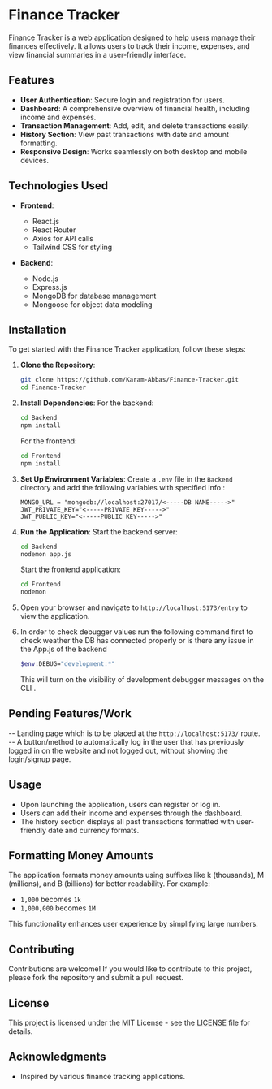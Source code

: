 
# Finance Tracker

Finance Tracker is a web application designed to help users manage their finances effectively. It allows users to track their income, expenses, and view financial summaries in a user-friendly interface.

## Features

- **User Authentication**: Secure login and registration for users.
- **Dashboard**: A comprehensive overview of financial health, including income and expenses.
- **Transaction Management**: Add, edit, and delete transactions easily.
- **History Section**: View past transactions with date and amount formatting.
- **Responsive Design**: Works seamlessly on both desktop and mobile devices.

## Technologies Used

- **Frontend**: 
  - React.js
  - React Router
  - Axios for API calls
  - Tailwind CSS for styling

- **Backend**:
  - Node.js
  - Express.js
  - MongoDB for database management
  - Mongoose for object data modeling

## Installation

To get started with the Finance Tracker application, follow these steps:

1. **Clone the Repository**:
   ```bash
   git clone https://github.com/Karam-Abbas/Finance-Tracker.git
   cd Finance-Tracker
   ```

2. **Install Dependencies**:
   For the backend:
   ```bash
   cd Backend
   npm install
   ```

   For the frontend:
   ```bash
   cd Frontend
   npm install
   ```

3. **Set Up Environment Variables**:
   Create a `.env` file in the `Backend` directory and add the following variables with specified info :
   ```
   MONGO_URL = "mongodb://localhost:27017/<-----DB NAME----->"
   JWT_PRIVATE_KEY="<-----PRIVATE KEY----->"
   JWT_PUBLIC_KEY="<-----PUBLIC KEY----->"
   ```
   
5. **Run the Application**:
   Start the backend server:
   ```bash
   cd Backend
   nodemon app.js
   ```

   Start the frontend application:
   ```bash
   cd Frontend
   nodemon
   ```

6. Open your browser and navigate to `http://localhost:5173/entry` to view the application.
   
7. In order to check debugger values run the following command first to check weather the DB has connected properly or is there any issue in the App.js of the backend
   ```bash
   $env:DEBUG="development:*"
   ```
   This will turn on the visibility of development debugger messages on the CLI .
   
## Pending Features/Work

-- Landing page which is to be placed at the `http://localhost:5173/` route.
-- A button/method to automatically log in the user that has previously logged in on the website and not logged out, without showing the login/signup page.

## Usage

- Upon launching the application, users can register or log in.
- Users can add their income and expenses through the dashboard.
- The history section displays all past transactions formatted with user-friendly date and currency formats.

## Formatting Money Amounts

The application formats money amounts using suffixes like k (thousands), M (millions), and B (billions) for better readability. For example:
- `1,000` becomes `1k`
- `1,000,000` becomes `1M`
  
This functionality enhances user experience by simplifying large numbers.

## Contributing

Contributions are welcome! If you would like to contribute to this project, please fork the repository and submit a pull request.

## License

This project is licensed under the MIT License - see the [LICENSE](LICENSE) file for details.

## Acknowledgments

- Inspired by various finance tracking applications.

